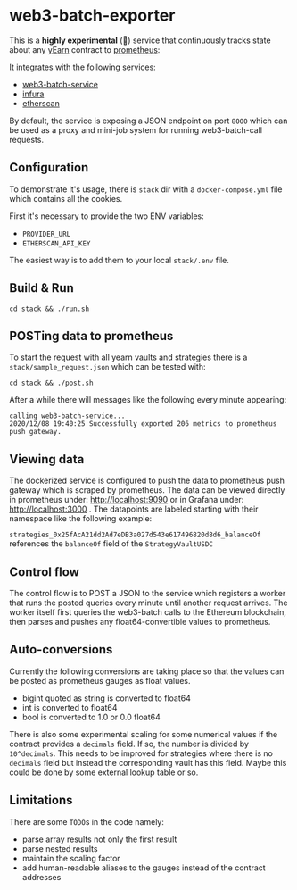 # web3-batch-exporter

This is a **highly experimental** (:see_no_evil:) service that continuously tracks state about any [yEarn](https://yearn.finance) contract to [prometheus](https://prometheus.io):

It integrates with the following services:
- [web3-batch-service](https://github.com/mosdefi/web3-batch-service)
- [infura](https://infura.io)
- [etherscan](https://etherscan.io)

By default, the service is exposing a JSON endpoint on port `8000` which can be used as a proxy and mini-job system for running web3-batch-call requests.

## Configuration
To demonstrate it's usage, there is `stack` dir with a `docker-compose.yml` file which contains all the cookies.

First it's necessary to provide the two ENV variables:
- `PROVIDER_URL`
- `ETHERSCAN_API_KEY`

The easiest way is to add them to your local `stack/.env` file.

## Build & Run
`cd stack && ./run.sh`

## POSTing data to prometheus
To start the request with all yearn vaults and strategies there is a `stack/sample_request.json` which can be tested with:

`cd stack && ./post.sh`

After a while there will messages like the following every minute appearing:

```
calling web3-batch-service...
2020/12/08 19:40:25 Successfully exported 206 metrics to prometheus push gateway.
```

## Viewing data
The dockerized service is configured to push the data to prometheus push gateway which is scraped by prometheus.
The data can be viewed directly in prometheus under: [http://localhost:9090](http://localhost:9090) or in Grafana under: [http://localhost:3000](http://localhost:3000) .
The datapoints are labeled starting with their namespace like the following example:

`strategies_0x25fAcA21dd2Ad7eDB3a027d543e617496820d8d6_balanceOf` references the `balanceOf` field of the `StrategyVaultUSDC`


## Control flow
The control flow is to POST a JSON to the service which registers a worker that runs the posted queries every minute until another request arrives.
The worker itself first queries the web3-batch calls to the Ethereum blockchain, then parses and pushes any float64-convertible values to prometheus.


## Auto-conversions
Currently the following conversions are taking place so that the values can be posted as prometheus gauges as float values.
- bigint quoted as string is converted to float64
- int is converted to float64
- bool is converted to 1.0 or 0.0 float64

There is also some experimental scaling for some numerical values if the contract provides a `decimals` field.
If so, the number is divided by `10^decimals`. This needs to be improved for strategies where there is no `decimals` field but instead the corresponding vault has this field.
Maybe this could be done by some external lookup table or so.

## Limitations
There are some `TODO`s in the code namely:
- parse array results not only the first result
- parse nested results
- maintain the scaling factor
- add human-readable aliases to the gauges instead of the contract addresses
